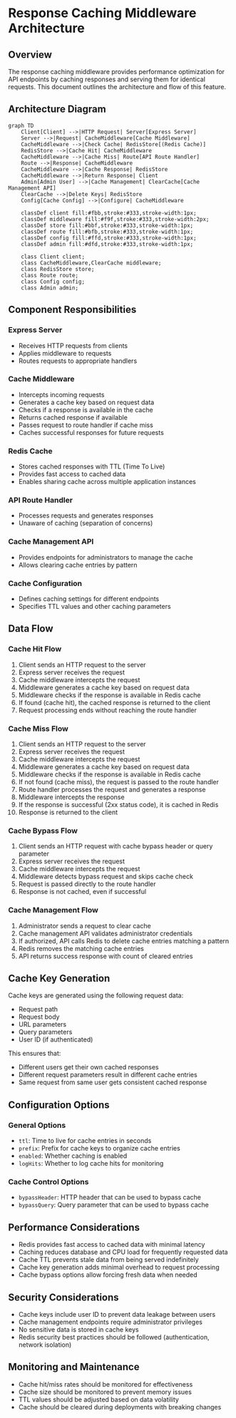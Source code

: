 # Response Caching Middleware Architecture

## Overview

The response caching middleware provides performance optimization for API endpoints by caching responses and serving them for identical requests. This document outlines the architecture and flow of this feature.

## Architecture Diagram

```mermaid
graph TD
    Client[Client] -->|HTTP Request| Server[Express Server]
    Server -->|Request| CacheMiddleware[Cache Middleware]
    CacheMiddleware -->|Check Cache| RedisStore[(Redis Cache)]
    RedisStore -->|Cache Hit| CacheMiddleware
    CacheMiddleware -->|Cache Miss| Route[API Route Handler]
    Route -->|Response| CacheMiddleware
    CacheMiddleware -->|Cache Response| RedisStore
    CacheMiddleware -->|Return Response| Client
    Admin[Admin User] -->|Cache Management| ClearCache[Cache Management API]
    ClearCache -->|Delete Keys| RedisStore
    Config[Cache Config] -->|Configure| CacheMiddleware

    classDef client fill:#fbb,stroke:#333,stroke-width:1px;
    classDef middleware fill:#f9f,stroke:#333,stroke-width:2px;
    classDef store fill:#bbf,stroke:#333,stroke-width:1px;
    classDef route fill:#bfb,stroke:#333,stroke-width:1px;
    classDef config fill:#ffd,stroke:#333,stroke-width:1px;
    classDef admin fill:#dfd,stroke:#333,stroke-width:1px;
    
    class Client client;
    class CacheMiddleware,ClearCache middleware;
    class RedisStore store;
    class Route route;
    class Config config;
    class Admin admin;
```

## Component Responsibilities

### Express Server
- Receives HTTP requests from clients
- Applies middleware to requests
- Routes requests to appropriate handlers

### Cache Middleware
- Intercepts incoming requests
- Generates a cache key based on request data
- Checks if a response is available in the cache
- Returns cached response if available
- Passes request to route handler if cache miss
- Caches successful responses for future requests

### Redis Cache
- Stores cached responses with TTL (Time To Live)
- Provides fast access to cached data
- Enables sharing cache across multiple application instances

### API Route Handler
- Processes requests and generates responses
- Unaware of caching (separation of concerns)

### Cache Management API
- Provides endpoints for administrators to manage the cache
- Allows clearing cache entries by pattern

### Cache Configuration
- Defines caching settings for different endpoints
- Specifies TTL values and other caching parameters

## Data Flow

### Cache Hit Flow
1. Client sends an HTTP request to the server
2. Express server receives the request
3. Cache middleware intercepts the request
4. Middleware generates a cache key based on request data
5. Middleware checks if the response is available in Redis cache
6. If found (cache hit), the cached response is returned to the client
7. Request processing ends without reaching the route handler

### Cache Miss Flow
1. Client sends an HTTP request to the server
2. Express server receives the request
3. Cache middleware intercepts the request
4. Middleware generates a cache key based on request data
5. Middleware checks if the response is available in Redis cache
6. If not found (cache miss), the request is passed to the route handler
7. Route handler processes the request and generates a response
8. Middleware intercepts the response
9. If the response is successful (2xx status code), it is cached in Redis
10. Response is returned to the client

### Cache Bypass Flow
1. Client sends an HTTP request with cache bypass header or query parameter
2. Express server receives the request
3. Cache middleware intercepts the request
4. Middleware detects bypass request and skips cache check
5. Request is passed directly to the route handler
6. Response is not cached, even if successful

### Cache Management Flow
1. Administrator sends a request to clear cache
2. Cache management API validates administrator credentials
3. If authorized, API calls Redis to delete cache entries matching a pattern
4. Redis removes the matching cache entries
5. API returns success response with count of cleared entries

## Cache Key Generation

Cache keys are generated using the following request data:
- Request path
- Request body
- URL parameters
- Query parameters
- User ID (if authenticated)

This ensures that:
- Different users get their own cached responses
- Different request parameters result in different cache entries
- Same request from same user gets consistent cached response

## Configuration Options

### General Options
- `ttl`: Time to live for cache entries in seconds
- `prefix`: Prefix for cache keys to organize cache entries
- `enabled`: Whether caching is enabled
- `logHits`: Whether to log cache hits for monitoring

### Cache Control Options
- `bypassHeader`: HTTP header that can be used to bypass cache
- `bypassQuery`: Query parameter that can be used to bypass cache

## Performance Considerations

- Redis provides fast access to cached data with minimal latency
- Caching reduces database and CPU load for frequently requested data
- Cache TTL prevents stale data from being served indefinitely
- Cache key generation adds minimal overhead to request processing
- Cache bypass options allow forcing fresh data when needed

## Security Considerations

- Cache keys include user ID to prevent data leakage between users
- Cache management endpoints require administrator privileges
- No sensitive data is stored in cache keys
- Redis security best practices should be followed (authentication, network isolation)

## Monitoring and Maintenance

- Cache hit/miss rates should be monitored for effectiveness
- Cache size should be monitored to prevent memory issues
- TTL values should be adjusted based on data volatility
- Cache should be cleared during deployments with breaking changes
